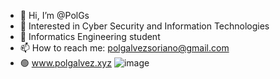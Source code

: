 - 👋 Hi, I’m @PolGs
- 👀 Interested in Cyber Security and Information Technologies
- 🌱 Informatics Engineering student
- 📫 How to reach me: polgalvezsoriano@gmail.com
- 🟢 www.polgalvez.xyz
![image](https://user-images.githubusercontent.com/19478700/129352682-b766fbeb-7aef-43ee-9a93-752bd53aa0c9.png)
